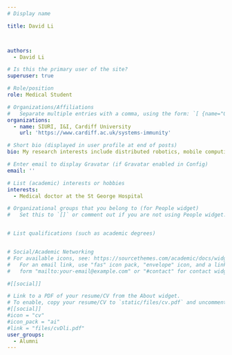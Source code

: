 ```yaml
---
# Display name

title: David Li



authors:
  - David Li

# Is this the primary user of the site?
superuser: true

# Role/position
role: Medical Student

# Organizations/Affiliations
#   Separate multiple entries with a comma, using the form: `[ {name="Org1", url=""}, {name="Org2", url=""} ]`.
organizations:
  - name: SIURI, I&I, Cardiff University
    url: 'https://www.cardiff.ac.uk/systems-immunity'

# Short bio (displayed in user profile at end of posts)
bio: My research interests include distributed robotics, mobile computing and programmable matter.

# Enter email to display Gravatar (if Gravatar enabled in Config)
email: ''

# List (academic) interests or hobbies
interests:
  - Medical doctor at the St George Hospital

# Organizational groups that you belong to (for People widget)
#   Set this to `[]` or comment out if you are not using People widget.


# List qualifications (such as academic degrees)


# Social/Academic Networking
# For available icons, see: https://sourcethemes.com/academic/docs/widgets/#icons
#   For an email link, use "fas" icon pack, "envelope" icon, and a link in the
#   form "mailto:your-email@example.com" or "#contact" for contact widget.

#[[social]]

# Link to a PDF of your resume/CV from the About widget.
# To enable, copy your resume/CV to `static/files/cv.pdf` and uncomment the lines below.
#[[social]]
#icon = "cv"
#icon_pack = "ai"
#link = "files/cvDli.pdf"
user_groups:
  - Alumni
---
```



